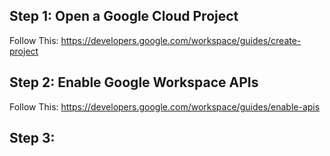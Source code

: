 

## Step 1: Open a Google Cloud Project

Follow This: https://developers.google.com/workspace/guides/create-project

## Step 2: Enable Google Workspace APIs

Follow This: https://developers.google.com/workspace/guides/enable-apis

## Step 3: